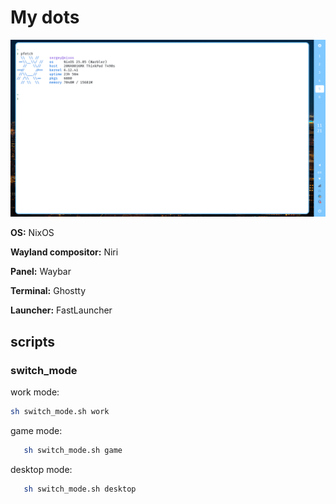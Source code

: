 # My dots


![main windows](https://github.com/probeldev/dots_public/blob/main/screenshots/main.png?raw=true)


**OS:** NixOS

**Wayland compositor:** Niri

**Panel:** Waybar

**Terminal:** Ghostty

**Launcher:** FastLauncher


## scripts

### switch_mode
work mode:
```bash
sh switch_mode.sh work
```

game mode:
```bash
   sh switch_mode.sh game
```

desktop mode:
```bash
   sh switch_mode.sh desktop
```
